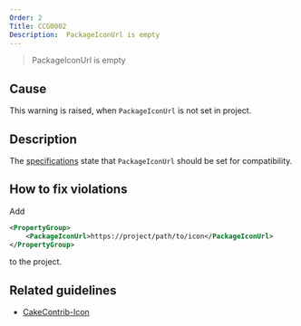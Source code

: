 ```yaml
---
Order: 2
Title: CCG0002
Description:  PackageIconUrl is empty
---
```


 > PackageIconUrl is empty

## Cause

This warning is raised, when `PackageIconUrl` is not set in project.

## Description

The [specifications](https://docs.microsoft.com/en-us/nuget/reference/nuspec#icon) state
that `PackageIconUrl` should be set for compatibility.

## How to fix violations

Add 

```xml
<PropertyGroup>
    <PackageIconUrl>https://project/path/to/icon</PackageIconUrl>
</PropertyGroup>
```

to the project.

## Related guidelines

* [CakeContrib-Icon](../guidelines/CakeContribIcon)